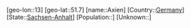 ﻿---
location: [51.7,13]
type: City
tags:
- geo/City


SpocWebEntityId: 28951
isDeleted: false
confidential: public

---
[geo-lon::13]
[geo-lat::51.7]
[name::Axien]
[Country::[Germany](geo/Continent/Europe/Germany.md)]
[State::[Sachsen-Anhalt](geo/Continent/Europe/Germany/Sachsen-Anhalt.md)]
[Population::]
[Unknown::]

